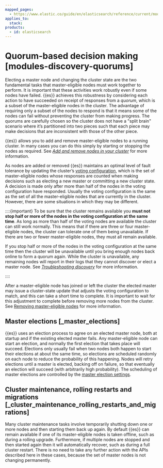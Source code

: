 ```yaml
---
mapped_pages:
  - https://www.elastic.co/guide/en/elasticsearch/reference/current/modules-discovery-quorums.html
applies_to:
  stack:
products:
  - id: elasticsearch
---
```


# Quorum-based decision making [modules-discovery-quorums]

Electing a master node and changing the cluster state are the two fundamental tasks that master-eligible nodes must work together to perform. It is important that these activities work robustly even if some nodes have failed. {{es}} achieves this robustness by considering each action to have succeeded on receipt of responses from a *quorum*, which is a subset of the master-eligible nodes in the cluster. The advantage of requiring only a subset of the nodes to respond is that it means some of the nodes can fail without preventing the cluster from making progress. The quorums are carefully chosen so the cluster does not have a "split brain" scenario where it’s partitioned into two pieces such that each piece may make decisions that are inconsistent with those of the other piece.

{{es}} allows you to add and remove master-eligible nodes to a running cluster. In many cases you can do this simply by starting or stopping the nodes as required. See [*Add and remove nodes in your cluster*](../../maintenance/add-and-remove-elasticsearch-nodes.md) for more information.

As nodes are added or removed {{es}} maintains an optimal level of fault tolerance by updating the cluster’s [voting configuration](modules-discovery-voting.md), which is the set of master-eligible nodes whose responses are counted when making decisions such as electing a new master or committing a new cluster state. A decision is made only after more than half of the nodes in the voting configuration have responded. Usually the voting configuration is the same as the set of all the master-eligible nodes that are currently in the cluster. However, there are some situations in which they may be different.

::::{important}
To be sure that the cluster remains available you **must not stop half or more of the nodes in the voting configuration at the same time**. As long as more than half of the voting nodes are available the cluster can still work normally. This means that if there are three or four master-eligible nodes, the cluster can tolerate one of them being unavailable. If there are two or fewer master-eligible nodes, they must all remain available.

If you stop half or more of the nodes in the voting configuration at the same time then the cluster will be unavailable until you bring enough nodes back online to form a quorum again. While the cluster is unavailable, any remaining nodes will report in their logs that they cannot discover or elect a master node. See [*Troubleshooting discovery*](../../../troubleshoot/elasticsearch/discovery-troubleshooting.md) for more information.

::::

After a master-eligible node has joined or left the cluster the elected master may issue a cluster-state update that adjusts the voting configuration to match, and this can take a short time to complete. It is important to wait for this adjustment to complete before removing more nodes from the cluster. See [Removing master-eligible nodes](../../maintenance/add-and-remove-elasticsearch-nodes.md#modules-discovery-removing-nodes) for more information.

## Master elections [_master_elections]

{{es}} uses an election process to agree on an elected master node, both at startup and if the existing elected master fails. Any master-eligible node can start an election, and normally the first election that takes place will succeed. Elections only usually fail when two nodes both happen to start their elections at about the same time, so elections are scheduled randomly on each node to reduce the probability of this happening. Nodes will retry elections until a master is elected, backing off on failure, so that eventually an election will succeed (with arbitrarily high probability). The scheduling of master elections are controlled by the [master election settings](elasticsearch://reference/elasticsearch/configuration-reference/discovery-cluster-formation-settings.md#master-election-settings).

## Cluster maintenance, rolling restarts and migrations [_cluster_maintenance_rolling_restarts_and_migrations]

Many cluster maintenance tasks involve temporarily shutting down one or more nodes and then starting them back up again. By default {{es}} can remain available if one of its master-eligible nodes is taken offline, such as during a rolling upgrade. Furthermore, if multiple nodes are stopped and then started again then it will automatically recover, such as during a full cluster restart. There is no need to take any further action with the APIs described here in these cases, because the set of master nodes is not changing permanently.
